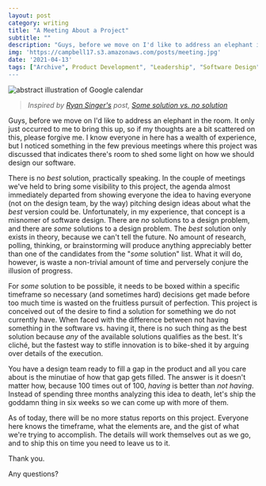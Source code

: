 ```yaml
---
layout: post
category: writing
title: "A Meeting About a Project"
subtitle: ""
description: "Guys, before we move on I'd like to address an elephant in the room..."
img: 'https://campbell17.s3.amazonaws.com/posts/meeting.jpg'
date: '2021-04-13'
tags: ["Archive", Product Development", "Leadership", "Software Design"]
---
```


![abstract illustration of Google calendar](https://campbell17.s3.amazonaws.com/posts/meeting.jpg)

> _Inspired by [Ryan Singer's](https://world.hey.com/rjs/) post, [Some solution vs. no solution](https://world.hey.com/rjs/10-some-solution-vs-no-solution-1d0b05d0)_

Guys, before we move on I'd like to address an elephant in the room. It only just occurred to me to bring this up, so if my thoughts are a bit scattered on this, please forgive me. I know everyone in here has a wealth of experience, but I noticed something in the few previous meetings where this project was discussed that indicates there's room to shed some light on how we should design our software.

<!--more-->

There is no _best_ solution, practically speaking. In the couple of meetings we've held to bring some visibility to this project, the agenda almost immediately departed from showing everyone the idea to having everyone (not on the design team, by the way) pitching design ideas about what the _best_ version could be. Unfortunately, in my experience, that concept is a misnomer of software design. There are _no_ solutions to a design problem, and there are _some_ solutions to a design problem. The _best_ solution only exists in theory, because we can't tell the future. No amount of research, polling, thinking, or brainstorming will produce anything appreciably better than one of the candidates from the "_some_ solution" list. What it will do, however, is waste a non-trivial amount of time and perversely conjure the illusion of progress.

For _some_ solution to be possible, it needs to be boxed within a specific timeframe so necessary (and sometimes hard) decisions get made before too much time is wasted on the fruitless pursuit of perfection. This project is conceived out of the desire to find a solution for something we do not currently have. When faced with the difference between not having something in the software vs. having it, there is no such thing as the best solution because _any_ of the available solutions qualifies as the best. It's cliché, but the fastest way to stifle innovation is to bike-shed it by arguing over details of the execution.

You have a design team ready to fill a gap in the product and all you care about is the minutiae of how that gap gets filled. The answer is it doesn't matter how, because 100 times out of 100, _having_ is better than _not having_. Instead of spending three months analyzing this idea to death, let's ship the goddamn thing in six weeks so we can come up with more of them.

As of today, there will be no more status reports on this project. Everyone here knows the timeframe, what the elements are, and the gist of what we're trying to accomplish. The details will work themselves out as we go, and to ship this on time you need to leave us to it.

Thank you. 

Any questions?
